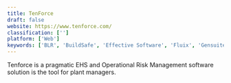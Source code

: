 ```yaml
---
title: TenForce
draft: false 
website: https://www.tenforce.com/
classification: ['']
platform: ['Web']
keywords: ['BLR', 'BuildSafe', 'Effective Software', 'Fluix', 'Gensuite', 'INX InControl', 'Jira', 'LogicGate', 'MyEasyISO', 'ProcessMAP EDGE', 'Qooling', 'RSA Archer', 'RiskTeq', 'SAI360', 'Safety Champion', 'Smaat by Maerix', 'SmartCompliance', 'SmartOHS', 'The Risk Management Center', 'Thomson Reuters Enterprise Risk Manager', 'Typeform', 'qmsWrapper']
---
```

Tenforce is a pragmatic EHS and Operational Risk Management software solution is the tool for plant managers.